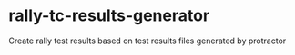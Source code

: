 # rally-tc-results-generator
Create rally test results based on test results files generated by protractor
